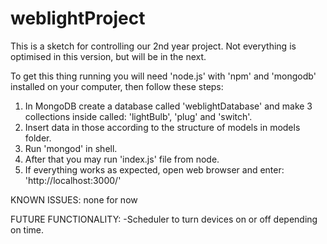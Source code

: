 # weblightProject
This is a sketch for controlling our 2nd year project. Not everything is optimised in this version, but will be in the next.

To get this thing running you will need 'node.js' with 'npm' and 'mongodb' installed on your computer, then follow these steps:
1. In MongoDB create a database called 'weblightDatabase' and make 3 collections inside called: 'lightBulb', 'plug' and 'switch'.
2. Insert data in those according to the structure of models in models folder.
3. Run 'mongod' in shell.
4. After that you may run 'index.js' file from node.
5. If everything works as expected, open web browser and enter: 'http://localhost:3000/'

KNOWN ISSUES:
none for now

FUTURE FUNCTIONALITY:
-Scheduler to turn devices on or off depending on time.